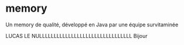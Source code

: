 # memory
Un memory de qualité, développé en Java par une équipe survitaminée

LUCAS LE NULLLLLLLLLLLLLLLLLLLLLLLLLLLLLLLL
Bijour
